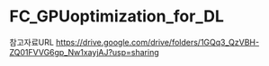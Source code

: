 # FC_GPUoptimization_for_DL

참고자료URL
https://drive.google.com/drive/folders/1GQq3_QzVBH-ZQ01FVVG6gp_Nw1xayjAJ?usp=sharing
